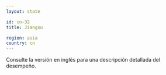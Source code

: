 ```yaml
---
layout: state

id: cn-32
title: Jiangsu

region: asia
country: cn
---
```


Consulte la versión en inglés para una descripción detallada del desempeño.
